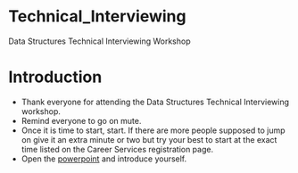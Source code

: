 # Technical_Interviewing

Data Structures Technical Interviewing Workshop

# Introduction

- Thank everyone for attending the Data Structures Technical Interviewing workshop.
- Remind everyone to go on mute.
- Once it is time to start, start. If there are more people supposed to jump on give it an extra minute or two but try your best to start at the exact time listed on the Career Services registration page.
- Open the [powerpoint](https://docs.google.com/presentation/d/1o6lIiKLCqXbgf5KELf4QL-YreRrMnU4EyeElqNXsv2A/edit?usp=sharing) and introduce yourself.
